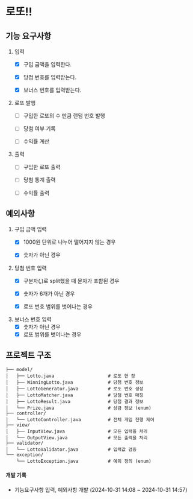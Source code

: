 # 로또!!

## 기능 요구사항
1. 입력
    - [X] 구입 금액을 입력한다.
    - [X] 당첨 번호를 입력받는다.
    - [X] 보너스 번호를 입력받는다.

    
2. 로또 발행
    - [ ] 구입한 로또의 수 만큼 랜덤 번호 발행
    - [ ] 당첨 여부 기록
    - [ ] 수익률 계산


3. 출력
    - [ ] 구입한 로또 출력
    - [ ] 당첨 통계 출력
    - [ ] 수익률 출력

    
## 예외사항
1. 구입 금액 입력
    - [X] 1000원 단위로 나누어 떨어지지 않는 경우
    - [X] 숫자가 아닌 경우


2. 당첨 번호 입력
    - [X] 구분자(,)로 split했을 때 문자가 포함된 경우
    - [X] 숫자가 6개가 아닌 경우
    - [X] 로또 번호 범위를 벗어나는 경우


3. 보너스 번호 입력
    - [X] 숫자가 아닌 경우
    - [X] 로또 범위를 벗어나는 경우

## 프로젝트 구조
```text
├── model/
│   ├── Lotto.java                    # 로또 한 장
│   ├── WinningLotto.java             # 당첨 번호 정보
│   ├── LottoGenerator.java           # 로또 번호 생성
│   ├── LottoMatcher.java             # 당첨 번호 매칭 
│   ├── LottoResult.java              # 당첨 결과 정보
│   └── Prize.java                    # 상금 정보 (enum)
├── controller/
│   └── LottoController.java          # 전체 게임 진행 제어
├── view/
│   ├── InputView.java                # 모든 입력을 처리
│   └── OutputView.java               # 모든 출력을 처리
├── validator/
│   └── LottoValidator.java           # 입력값 검증
└── exception/
    └── LottoException.java           # 예외 정의 (enum)
```

#### 개발 기록
- 기능요구사항 입력, 예외사항 개발 (2024-10-31 14:08 ~ 2024-10-31 14:57)